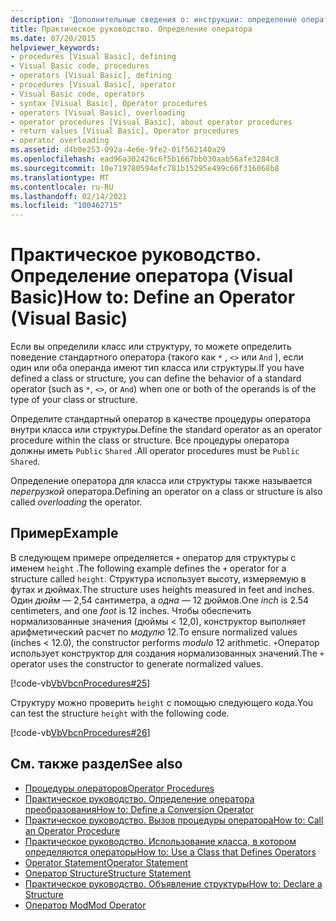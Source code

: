 ```yaml
---
description: 'Дополнительные сведения о: инструкции: определение оператора (Visual Basic)'
title: Практическое руководство. Определение оператора
ms.date: 07/20/2015
helpviewer_keywords:
- procedures [Visual Basic], defining
- Visual Basic code, procedures
- operators [Visual Basic], defining
- procedures [Visual Basic], operator
- Visual Basic code, operators
- syntax [Visual Basic], Operator procedures
- operators [Visual Basic], overloading
- operator procedures [Visual Basic], about operator procedures
- return values [Visual Basic], Operator procedures
- operator overloading
ms.assetid: d4b0e253-092a-4e6e-9fe2-01f562140a29
ms.openlocfilehash: ead96a302426c6f5b1667bb030aab56afe3284c8
ms.sourcegitcommit: 10e719780594efc781b15295e499c66f316068b8
ms.translationtype: MT
ms.contentlocale: ru-RU
ms.lasthandoff: 02/14/2021
ms.locfileid: "100462715"
---
```

# <a name="how-to-define-an-operator-visual-basic"></a><span data-ttu-id="a7882-103">Практическое руководство. Определение оператора (Visual Basic)</span><span class="sxs-lookup"><span data-stu-id="a7882-103">How to: Define an Operator (Visual Basic)</span></span>

<span data-ttu-id="a7882-104">Если вы определили класс или структуру, то можете определить поведение стандартного оператора (такого как `*` , `<>` или `And` ), если один или оба операнда имеют тип класса или структуры.</span><span class="sxs-lookup"><span data-stu-id="a7882-104">If you have defined a class or structure, you can define the behavior of a standard operator (such as `*`, `<>`, or `And`) when one or both of the operands is of the type of your class or structure.</span></span>  
  
 <span data-ttu-id="a7882-105">Определите стандартный оператор в качестве процедуры оператора внутри класса или структуры.</span><span class="sxs-lookup"><span data-stu-id="a7882-105">Define the standard operator as an operator procedure within the class or structure.</span></span> <span data-ttu-id="a7882-106">Все процедуры оператора должны иметь `Public` `Shared` .</span><span class="sxs-lookup"><span data-stu-id="a7882-106">All operator procedures must be `Public` `Shared`.</span></span>  
  
 <span data-ttu-id="a7882-107">Определение оператора для класса или структуры также называется *перегрузкой* оператора.</span><span class="sxs-lookup"><span data-stu-id="a7882-107">Defining an operator on a class or structure is also called *overloading* the operator.</span></span>  
  
## <a name="example"></a><span data-ttu-id="a7882-108">Пример</span><span class="sxs-lookup"><span data-stu-id="a7882-108">Example</span></span>  

 <span data-ttu-id="a7882-109">В следующем примере определяется `+` оператор для структуры с именем `height` .</span><span class="sxs-lookup"><span data-stu-id="a7882-109">The following example defines the `+` operator for a structure called `height`.</span></span> <span data-ttu-id="a7882-110">Структура использует высоту, измеряемую в футах и дюймах.</span><span class="sxs-lookup"><span data-stu-id="a7882-110">The structure uses heights measured in feet and inches.</span></span> <span data-ttu-id="a7882-111">Один *дюйм* — 2,54 сантиметра, а *одна —* 12 дюймов.</span><span class="sxs-lookup"><span data-stu-id="a7882-111">One *inch* is 2.54 centimeters, and one *foot* is 12 inches.</span></span> <span data-ttu-id="a7882-112">Чтобы обеспечить нормализованные значения (дюймы < 12,0), конструктор выполняет арифметический расчет по *модулю* 12.</span><span class="sxs-lookup"><span data-stu-id="a7882-112">To ensure normalized values (inches < 12.0), the constructor performs *modulo* 12 arithmetic.</span></span> <span data-ttu-id="a7882-113">`+`Оператор использует конструктор для создания нормализованных значений.</span><span class="sxs-lookup"><span data-stu-id="a7882-113">The `+` operator uses the constructor to generate normalized values.</span></span>  
  
 [!code-vb[VbVbcnProcedures#25](~/samples/snippets/visualbasic/VS_Snippets_VBCSharp/VbVbcnProcedures/VB/Class1.vb#25)]  
  
 <span data-ttu-id="a7882-114">Структуру можно проверить `height` с помощью следующего кода.</span><span class="sxs-lookup"><span data-stu-id="a7882-114">You can test the structure `height` with the following code.</span></span>  
  
 [!code-vb[VbVbcnProcedures#26](~/samples/snippets/visualbasic/VS_Snippets_VBCSharp/VbVbcnProcedures/VB/Class1.vb#26)]  

## <a name="see-also"></a><span data-ttu-id="a7882-115">См. также раздел</span><span class="sxs-lookup"><span data-stu-id="a7882-115">See also</span></span>

- [<span data-ttu-id="a7882-116">Процедуры операторов</span><span class="sxs-lookup"><span data-stu-id="a7882-116">Operator Procedures</span></span>](./operator-procedures.md)
- [<span data-ttu-id="a7882-117">Практическое руководство. Определение оператора преобразования</span><span class="sxs-lookup"><span data-stu-id="a7882-117">How to: Define a Conversion Operator</span></span>](./how-to-define-a-conversion-operator.md)
- [<span data-ttu-id="a7882-118">Практическое руководство. Вызов процедуры оператора</span><span class="sxs-lookup"><span data-stu-id="a7882-118">How to: Call an Operator Procedure</span></span>](./how-to-call-an-operator-procedure.md)
- [<span data-ttu-id="a7882-119">Практическое руководство. Использование класса, в котором определяются операторы</span><span class="sxs-lookup"><span data-stu-id="a7882-119">How to: Use a Class that Defines Operators</span></span>](./how-to-use-a-class-that-defines-operators.md)
- [<span data-ttu-id="a7882-120">Operator Statement</span><span class="sxs-lookup"><span data-stu-id="a7882-120">Operator Statement</span></span>](../../../language-reference/statements/operator-statement.md)
- [<span data-ttu-id="a7882-121">Оператор Structure</span><span class="sxs-lookup"><span data-stu-id="a7882-121">Structure Statement</span></span>](../../../language-reference/statements/structure-statement.md)
- [<span data-ttu-id="a7882-122">Практическое руководство. Объявление структуры</span><span class="sxs-lookup"><span data-stu-id="a7882-122">How to: Declare a Structure</span></span>](../data-types/how-to-declare-a-structure.md)
- [<span data-ttu-id="a7882-123">Оператор Mod</span><span class="sxs-lookup"><span data-stu-id="a7882-123">Mod Operator</span></span>](../../../language-reference/operators/mod-operator.md)
